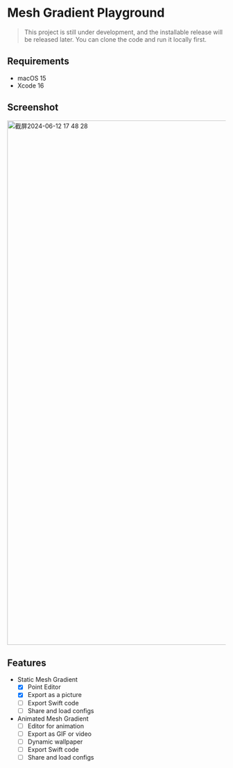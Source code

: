 # Mesh Gradient Playground

> This project is still under development, and the installable release will be released later. You can clone the code and run it locally first.

## Requirements

- macOS 15
- Xcode 16

## Screenshot

<img width="1206" alt="截屏2024-06-12 17 48 28" src="https://github.com/RayZhao1998/MeshGradientPlayground/assets/22616933/746ea6df-6a3e-4ea8-86e9-f76dea054123">

## Features

- Static Mesh Gradient
  - [x] Point Editor
  - [x] Export as a picture
  - [ ] Export Swift code
  - [ ] Share and load configs
- Animated Mesh Gradient
  - [ ] Editor for animation
  - [ ] Export as GIF or video
  - [ ] Dynamic wallpaper
  - [ ] Export Swift code
  - [ ] Share and load configs

